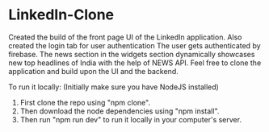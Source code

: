 # LinkedIn-Clone

Created the build of the front page UI of the LinkedIn application.
Also created the login tab for user authentication
The user gets authenticated by firebase. 
The news section in the widgets section dynamically showcases new top headlines of India with the help of NEWS API.
Feel free to clone the application and build upon the UI and the backend.

To run it locally: 
(Initially make sure you have NodeJS installed)
1) First clone the repo using "npm clone".
2) Then download the node dependencies using "npm install".
3) Then run "npm run dev" to run it locally in your computer's server.
